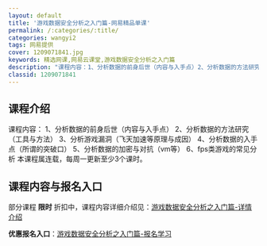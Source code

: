 ```yaml
---
layout: default
title: '游戏数据安全分析之入门篇-网易精品单课'
permalink: /:categories/:title/
categories: wangyi2
tags: 网易提供
cover: 1209071841.jpg
keywords: 精选网课,网易云课堂,游戏数据安全分析之入门篇
description: "课程内容：1、分析数据的前身后世（内容与入手点）2、分析数据的方法研究（工具与方法）3、分析游戏漏洞（飞天加速等原理与成因）4、分析数据的入手点（所谓的突破口）5、分析数据的加密与对抗（vm"
classid: 1209071841
---
```


## 课程介绍

课程内容：
1、分析数据的前身后世（内容与入手点）
2、分析数据的方法研究（工具与方法）
3、分析游戏漏洞（飞天加速等原理与成因）
4、分析数据的入手点（所谓的突破口）
5、分析数据的加密与对抗（vm等）
6、fps类游戏的常见分析
本课程属连载，每周一更新至少3个课时。

## 课程内容与报名入口

部分课程 **限时** 折扣中，课程内容详细介绍见：[游戏数据安全分析之入门篇-详情介绍](https://study.163.com/course/introduction/1209071841.htm?share=1&shareId=1025206652&utm_campaign=share&utm_medium=iphoneShare&utm_source=&utm_u=1025206652)

**优惠报名入口**：[游戏数据安全分析之入门篇-报名学习](https://study.163.com/course/introduction/1209071841.htm?share=1&shareId=1025206652&utm_campaign=share&utm_medium=iphoneShare&utm_source=&utm_u=1025206652)


